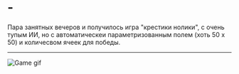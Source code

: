 # -
Пара занятных вечеров и получилось игра "крестики нолики", с очень тупым ИИ, но с автоматическеи параметризованным полем (хоть 50 x 50) и количесвом ячеек для победы.

______
![Game gif](/home/vjachesalv/krestitki-noliki/krestitki.gif)
